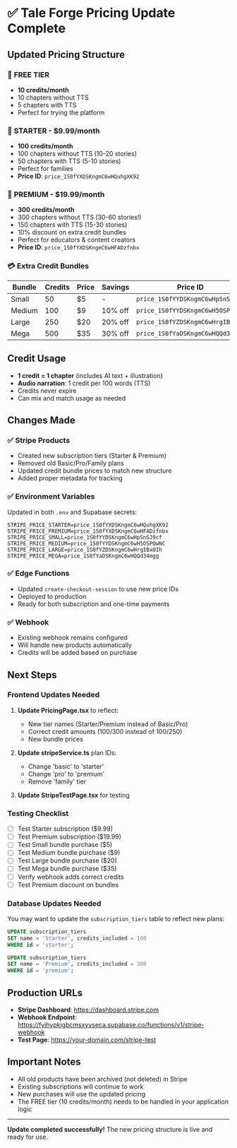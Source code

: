 # ✅ Tale Forge Pricing Update Complete

## Updated Pricing Structure

### 🎁 **FREE TIER**
- **10 credits/month** 
- 10 chapters without TTS
- 5 chapters with TTS
- Perfect for trying the platform

### 🚀 **STARTER - $9.99/month**
- **100 credits/month**
- 100 chapters without TTS (10-20 stories)
- 50 chapters with TTS (5-10 stories)
- Perfect for families
- **Price ID**: `price_1S0fYXDSKngmC6wHQuhgXK92`

### 👑 **PREMIUM - $19.99/month**
- **300 credits/month**
- 300 chapters without TTS (30-60 stories!)
- 150 chapters with TTS (15-30 stories)
- 10% discount on extra credit bundles
- Perfect for educators & content creators
- **Price ID**: `price_1S0fYXDSKngmC6wHFADzfnbx`

### 💳 **Extra Credit Bundles**

| Bundle | Credits | Price | Savings | Price ID |
|--------|---------|-------|---------|----------|
| Small | 50 | $5 | - | `price_1S0fYYDSKngmC6wHpSnSJ9cf` |
| Medium | 100 | $9 | 10% off | `price_1S0fYYDSKngmC6wH5OSPOwNC` |
| Large | 250 | $20 | 20% off | `price_1S0fYZDSKngmC6wHrgIBx0Ih` |
| Mega | 500 | $35 | 30% off | `price_1S0fYaDSKngmC6wHQQd34mgg` |

## Credit Usage

- **1 credit = 1 chapter** (includes AI text + illustration)
- **Audio narration**: 1 credit per 100 words (TTS)
- Credits never expire
- Can mix and match usage as needed

## Changes Made

### ✅ Stripe Products
- Created new subscription tiers (Starter & Premium)
- Removed old Basic/Pro/Family plans
- Updated credit bundle prices to match new structure
- Added proper metadata for tracking

### ✅ Environment Variables
Updated in both `.env` and Supabase secrets:
```env
STRIPE_PRICE_STARTER=price_1S0fYXDSKngmC6wHQuhgXK92
STRIPE_PRICE_PREMIUM=price_1S0fYXDSKngmC6wHFADzfnbx
STRIPE_PRICE_SMALL=price_1S0fYYDSKngmC6wHpSnSJ9cf
STRIPE_PRICE_MEDIUM=price_1S0fYYDSKngmC6wH5OSPOwNC
STRIPE_PRICE_LARGE=price_1S0fYZDSKngmC6wHrgIBx0Ih
STRIPE_PRICE_MEGA=price_1S0fYaDSKngmC6wHQQd34mgg
```

### ✅ Edge Functions
- Updated `create-checkout-session` to use new price IDs
- Deployed to production
- Ready for both subscription and one-time payments

### ✅ Webhook
- Existing webhook remains configured
- Will handle new products automatically
- Credits will be added based on purchase

## Next Steps

### Frontend Updates Needed

1. **Update PricingPage.tsx** to reflect:
   - New tier names (Starter/Premium instead of Basic/Pro)
   - Correct credit amounts (100/300 instead of 100/250)
   - New bundle prices

2. **Update stripeService.ts** plan IDs:
   - Change 'basic' to 'starter'
   - Change 'pro' to 'premium'
   - Remove 'family' tier

3. **Update StripeTestPage.tsx** for testing

### Testing Checklist

- [ ] Test Starter subscription ($9.99)
- [ ] Test Premium subscription ($19.99)
- [ ] Test Small bundle purchase ($5)
- [ ] Test Medium bundle purchase ($9)
- [ ] Test Large bundle purchase ($20)
- [ ] Test Mega bundle purchase ($35)
- [ ] Verify webhook adds correct credits
- [ ] Test Premium discount on bundles

### Database Updates Needed

You may want to update the `subscription_tiers` table to reflect new plans:
```sql
UPDATE subscription_tiers 
SET name = 'Starter', credits_included = 100 
WHERE id = 'starter';

UPDATE subscription_tiers 
SET name = 'Premium', credits_included = 300 
WHERE id = 'premium';
```

## Production URLs

- **Stripe Dashboard**: https://dashboard.stripe.com
- **Webhook Endpoint**: https://fyihypkigbcmsxyvseca.supabase.co/functions/v1/stripe-webhook
- **Test Page**: https://your-domain.com/stripe-test

## Important Notes

- All old products have been archived (not deleted) in Stripe
- Existing subscriptions will continue to work
- New purchases will use the updated pricing
- The FREE tier (10 credits/month) needs to be handled in your application logic

---

**Update completed successfully!** The new pricing structure is live and ready for use.